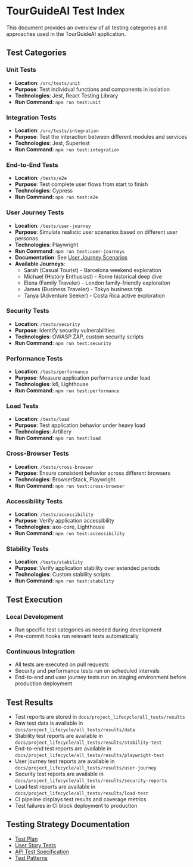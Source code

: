 # TourGuideAI Test Index

This document provides an overview of all testing categories and approaches used in the TourGuideAI application.

## Test Categories

### Unit Tests
- **Location**: `/src/tests/unit`
- **Purpose**: Test individual functions and components in isolation
- **Technologies**: Jest, React Testing Library
- **Run Command**: `npm run test:unit`

### Integration Tests
- **Location**: `/src/tests/integration`
- **Purpose**: Test the interaction between different modules and services
- **Technologies**: Jest, Supertest
- **Run Command**: `npm run test:integration`

### End-to-End Tests
- **Location**: `/tests/e2e`
- **Purpose**: Test complete user flows from start to finish
- **Technologies**: Cypress
- **Run Command**: `npm run test:e2e`

### User Journey Tests
- **Location**: `/tests/user-journey`
- **Purpose**: Simulate realistic user scenarios based on different user personas
- **Technologies**: Playwright
- **Run Command**: `npm run test:user-journeys`
- **Documentation**: See [User Journey Scenarios](project.test-user-story.md)
- **Available Journeys**:
  - Sarah (Casual Tourist) - Barcelona weekend exploration
  - Michael (History Enthusiast) - Rome historical deep dive
  - Elena (Family Traveler) - London family-friendly exploration
  - James (Business Traveler) - Tokyo business trip
  - Tanya (Adventure Seeker) - Costa Rica active exploration

### Security Tests
- **Location**: `/tests/security`
- **Purpose**: Identify security vulnerabilities
- **Technologies**: OWASP ZAP, custom security scripts
- **Run Command**: `npm run test:security`

### Performance Tests
- **Location**: `/tests/performance`
- **Purpose**: Measure application performance under load
- **Technologies**: k6, Lighthouse
- **Run Command**: `npm run test:performance`

### Load Tests
- **Location**: `/tests/load`
- **Purpose**: Test application behavior under heavy load
- **Technologies**: Artillery
- **Run Command**: `npm run test:load`

### Cross-Browser Tests
- **Location**: `/tests/cross-browser`
- **Purpose**: Ensure consistent behavior across different browsers
- **Technologies**: BrowserStack, Playwright
- **Run Command**: `npm run test:cross-browser`

### Accessibility Tests
- **Location**: `/tests/accessibility`
- **Purpose**: Verify application accessibility
- **Technologies**: axe-core, Lighthouse
- **Run Command**: `npm run test:accessibility`

### Stability Tests
- **Location**: `/tests/stability`
- **Purpose**: Verify application stability over extended periods
- **Technologies**: Custom stability scripts
- **Run Command**: `npm run test:stability`

## Test Execution

### Local Development
- Run specific test categories as needed during development
- Pre-commit hooks run relevant tests automatically

### Continuous Integration
- All tests are executed on pull requests
- Security and performance tests run on scheduled intervals
- End-to-end and user journey tests run on staging environment before production deployment

## Test Results

- Test reports are stored in `docs/project_lifecycle/all_tests/results`
- Raw test data is available in `docs/project_lifecycle/all_tests/results/data`
- Stability test reports are available in `docs/project_lifecycle/all_tests/results/stability-test`
- End-to-end test reports are available in `docs/project_lifecycle/all_tests/results/playwright-test`
- User journey test reports are available in `docs/project_lifecycle/all_tests/results/user-journey`
- Security test reports are available in `docs/project_lifecycle/all_tests/results/security-reports`
- Load test reports are available in `docs/project_lifecycle/all_tests/results/load-test`
- CI pipeline displays test results and coverage metrics
- Test failures in CI block deployment to production

## Testing Strategy Documentation

- [Test Plan](../plans/project.tests.frontend-plan.md)
- [User Story Tests](project.test-user-story.md)
- [API Test Specification](project.tests.mock-strategies.md)
- [Test Patterns](project.tests.test-patterns.md) 